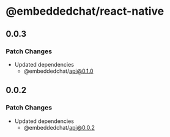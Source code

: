 # @embeddedchat/react-native

## 0.0.3

### Patch Changes

- Updated dependencies
  - @embeddedchat/api@0.1.0

## 0.0.2

### Patch Changes

- Updated dependencies
  - @embeddedchat/api@0.0.2
